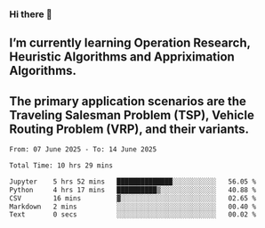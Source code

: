 ### Hi there 👋
## I’m currently learning Operation Research, Heuristic Algorithms and Appriximation Algorithms.
## The primary application scenarios are the Traveling Salesman Problem (TSP), Vehicle Routing Problem (VRP), and their variants.
<!--START_SECTION:waka-->

```txt
From: 07 June 2025 - To: 14 June 2025

Total Time: 10 hrs 29 mins

Jupyter    5 hrs 52 mins   ██████████████░░░░░░░░░░░   56.05 %
Python     4 hrs 17 mins   ██████████▒░░░░░░░░░░░░░░   40.88 %
CSV        16 mins         ▓░░░░░░░░░░░░░░░░░░░░░░░░   02.65 %
Markdown   2 mins          ░░░░░░░░░░░░░░░░░░░░░░░░░   00.40 %
Text       0 secs          ░░░░░░░░░░░░░░░░░░░░░░░░░   00.02 %
```

<!--END_SECTION:waka-->
<!--
**Bookervsky/Bookervsky** is a ✨ _special_ ✨ repository because its `README.md` (this file) appears on your GitHub profile.

Here are some ideas to get you started:

- 🔭 I’m currently working on ...
- 🌱 I’m currently learning ...
- 👯 I’m looking to collaborate on ...
- 🤔 I’m looking for help with ...
- 💬 Ask me about ...
- 📫 How to reach me: ...
- 😄 Pronouns: ...
- ⚡ Fun fact: ...
-->

